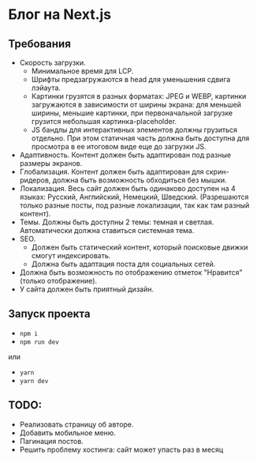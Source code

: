 # Блог на Next.js

## Требования

- Скорость загрузки. 
  - Минимальное время для LCP. 
  - Шрифты предзагружаются в head для уменьшения сдвига лэйаута. 
  - Картинки грузятся в разных форматах: JPEG и WEBP, картинки загружаются в зависимости от ширины экрана: для меньшей ширины, меньшие картинки, при первоначальной загрузке грузится небольшая картинка-placeholder.
  - JS бандлы для интерактивных элементов должны грузиться отдельно. При этом статичная часть должна быть доступна для просмотра в ее итоговом виде еще до загрузки JS.
- Адаптивность. Контент должен быть адаптирован под разные размеры экранов.
- Глобализация. Контент должен быть адаптирован для скрин-ридеров, должна быть возможность обходиться без мышки.
- Локализация. Весь сайт должен быть одинаково доступен на 4 языках: Русский, Английский, Немецкий, Шведский. (Разрешаются только разные посты, под разные локализации, так как там разный контент).
- Темы. Должны быть доступны 2 темы: темная и светлая. Автоматически должна ставиться системная тема.
- SEO. 
    - Должен быть статический контент, который поисковые движки смогут индексировать.
    - Должна быть адаптация поста для социальных сетей.
- Должна быть возможность по отображению отметок "Нравится" (только отображение). 
- У сайта должен быть приятный дизайн.

## Запуск проекта

- `npm i`
- `npm run dev`

или

- `yarn`
- `yarn dev`

## TODO:

- Реализовать страницу об авторе.
- Добавить мобильное меню.
- Пагинация постов.
- Решить проблему хостинга: сайт может упасть раз в месяц

